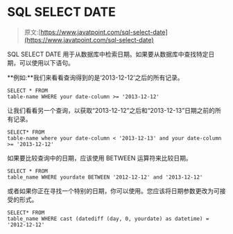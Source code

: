 # SQL SELECT DATE

> 原文:[https://www.javatpoint.com/sql-select-date](https://www.javatpoint.com/sql-select-date)

SQL SELECT DATE 用于从数据库中检索日期。如果要从数据库中查找特定日期，可以使用以下语句。

**例如:**我们来看看查询得到的是‘2013-12-12’之后的所有记录。

```
SELECT * FROM 
table-name WHERE your date-column >= '2013-12-12'

```

让我们看看另一个查询，以获取“2013-12-12”之后和“2013-12-13”日期之前的所有记录。

```
SELECT* FROM 
table-name where your date-column < '2013-12-13' and your date-column >= '2013-12-12'

```

如果要比较查询中的日期，应该使用 BETWEEN 运算符来比较日期。

```
SELECT * FROM 
table_name WHERE yourdate BETWEEN '2012-12-12' and '2013-12-12'

```

或者如果你正在寻找一个特别的日期，你可以使用。您应该将日期参数更改为可接受的形式。

```
SELECT* FROM 
table_name WHERE cast (datediff (day, 0, yourdate) as datetime) = '2012-12-12'

```